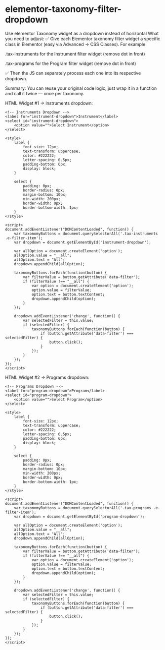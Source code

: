 # elementor-taxonomy-filter-dropdown
Use elementor Taxonomy widget as a dropdown instead of horizontal
What you need to adjust:
✅ Give each Elementor taxonomy filter widget a specific class in Elementor (easy via Advanced → CSS Classes).
For example:

.tax-instruments for the Instrument filter widget (remove dot in front)

.tax-programs for the Program filter widget (remove dot in front)

✅ Then the JS can separately process each one into its respective dropdown.

Summary:
You can reuse your original code logic, just wrap it in a function and call it twice — once per taxonomy.


HTML Widget #1 → Instruments dropdown:
```
<!-- Instruments Dropdown -->
<label for="instrument-dropdown">Instrument</label>
<select id="instrument-dropdown">
    <option value="">Select Instrument</option>
</select>

<style>
    label {
        font-size: 12px;
        text-transform: uppercase;
        color: #222222;
        letter-spacing: 0.5px;
        padding-bottom: 6px;
        display: block;
    }

    select {
        padding: 0px;
        border-radius: 0px;
        margin-bottom: 10px;
        min-width: 200px;
        border-width: 0px;
        border-bottom-width: 1px;
    }
</style>

<script>
document.addEventListener("DOMContentLoaded", function() {
    var taxonomyButtons = document.querySelectorAll('.tax-instruments .e-filter-item');
    var dropdown = document.getElementById('instrument-dropdown');

    var allOption = document.createElement('option');
    allOption.value = "__all";
    allOption.text = "All";
    dropdown.appendChild(allOption);

    taxonomyButtons.forEach(function(button) {
        var filterValue = button.getAttribute('data-filter');
        if (filterValue !== "__all") {
            var option = document.createElement('option');
            option.value = filterValue;
            option.text = button.textContent;
            dropdown.appendChild(option);
        }
    });

    dropdown.addEventListener('change', function() {
        var selectedFilter = this.value;
        if (selectedFilter) {
            taxonomyButtons.forEach(function(button) {
                if (button.getAttribute('data-filter') === selectedFilter) {
                    button.click();
                }
            });
        }
    });
});
</script>
```

HTML Widget #2 → Programs dropdown:
```
<!-- Programs Dropdown -->
<label for="program-dropdown">Program</label>
<select id="program-dropdown">
    <option value="">Select Program</option>
</select>

<style>
    label {
        font-size: 12px;
        text-transform: uppercase;
        color: #222222;
        letter-spacing: 0.5px;
        padding-bottom: 6px;
        display: block;
    }

    select {
        padding: 0px;
        border-radius: 0px;
        margin-bottom: 10px;
        min-width: 200px;
        border-width: 0px;
        border-bottom-width: 1px;
    }
</style>

<script>
document.addEventListener("DOMContentLoaded", function() {
    var taxonomyButtons = document.querySelectorAll('.tax-programs .e-filter-item');
    var dropdown = document.getElementById('program-dropdown');

    var allOption = document.createElement('option');
    allOption.value = "__all";
    allOption.text = "All";
    dropdown.appendChild(allOption);

    taxonomyButtons.forEach(function(button) {
        var filterValue = button.getAttribute('data-filter');
        if (filterValue !== "__all") {
            var option = document.createElement('option');
            option.value = filterValue;
            option.text = button.textContent;
            dropdown.appendChild(option);
        }
    });

    dropdown.addEventListener('change', function() {
        var selectedFilter = this.value;
        if (selectedFilter) {
            taxonomyButtons.forEach(function(button) {
                if (button.getAttribute('data-filter') === selectedFilter) {
                    button.click();
                }
            });
        }
    });
});
</script>
```

